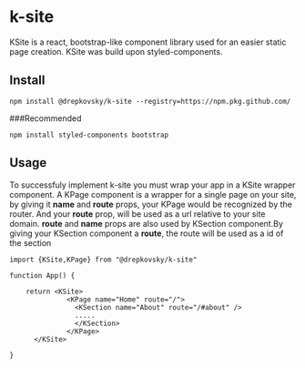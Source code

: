 # k-site

KSite is a react, bootstrap-like component library used for an easier static page creation.
KSite was build upon styled-components.


## Install
```
npm install @drepkovsky/k-site --registry=https://npm.pkg.github.com/
```
###Recommended
```
npm install styled-components bootstrap
```
## Usage
To successfuly implement k-site you must wrap your app in a KSite wrapper component.
A KPage component is a wrapper for a single page on your site, by giving it **name** and **route** props,
your KPage would be recognized by the router. And your **route** prop, will be used as a url relative to your site domain.
**route** and **name** props are also used by KSection component.By giving your KSection component a **route**, the route will be used as a id of the section
```
import {KSite,KPage} from "@drepkovsky/k-site"

function App() {
    
    return <KSite>
              <KPage name="Home" route="/">
                <KSection name="About" route="/#about" /> 
                .....
                </KSection>
              </KPage>
      </KSite>
 
}

```
